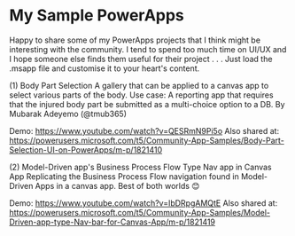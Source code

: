 # My Sample PowerApps

Happy to share some of my PowerApps projects that I think might be interesting with the community.
I tend to spend too much time on UI/UX and I hope someone else finds them useful for their project . . .  Just load the .msapp file and customise it to your heart's content.

(1) Body Part Selection
A gallery that can be applied to a canvas app to select various parts of the body.
Use case: A reporting app that requires that the injured body part be submitted as a multi-choice option to a DB.
By Mubarak Adeyemo (@tmub365)

Demo: https://www.youtube.com/watch?v=QESRmN9Pi5o
Also shared at: https://powerusers.microsoft.com/t5/Community-App-Samples/Body-Part-Selection-UI-on-PowerApps/m-p/1821410





 (2)  Model-Driven app's Business Process Flow Type Nav app in Canvas App 
 Replicating the Business Process Flow navigation found in Model-Driven Apps in a canvas app. Best of both worlds 😊
 
 Demo: https://www.youtube.com/watch?v=IbDRpgAMQtE
 Also shared at: https://powerusers.microsoft.com/t5/Community-App-Samples/Model-Driven-app-type-Nav-bar-for-Canvas-App/m-p/1821419

